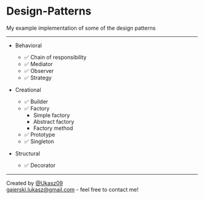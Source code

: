 # Design-Patterns

My example implementation of some of the design patterns <br/>

---
- Behavioral<br/>
    - ✅ Chain of responsibility <br/>
    - ✅ Mediator <br/>
    - ✅ Observer <br/>
    - ✅ Strategy <br/>

- Creational<br/>
    - ✅ Builder <br/>
    - ✅ Factory <br/>
        - Simple factory <br/>
        - Abstract factory <br/>
        - Factory method <br/>
    - ✅ Prototype <br/>
    - ✅ Singleton <br/>

- Structural <br/>
    - ✅ Decorator <br/>

---
Created by [@Ukasz09](https://github.com/Ukasz09) <br/>
gajerski.lukasz@gmail.com - feel free to contact me!
